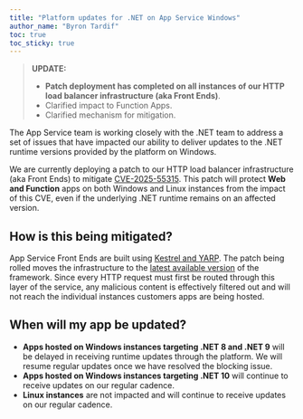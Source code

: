 ```yaml
---
title: "Platform updates for .NET on App Service Windows"
author_name: "Byron Tardif"
toc: true
toc_sticky: true
---
```


> **UPDATE:**
>
> - **Patch deployment has completed on all instances of our HTTP load balancer infrastructure (aka Front Ends)**.
> - Clarified impact to Function Apps.
> - Clarified mechanism for mitigation.
>

The App Service team is working closely with the .NET team to address a set of issues that have impacted our ability to deliver updates to the .NET runtime versions provided by the platform on Windows.

We are currently deploying a patch to our HTTP load balancer infrastructure (aka Front Ends) to mitigate [CVE-2025-55315](https://github.com/dotnet/aspnetcore/issues/64033). This patch will protect **Web and Function** apps on both Windows and Linux instances from the impact of this CVE, even if the underlying .NET runtime remains on an affected version.

## How is this being mitigated?

App Service Front Ends are built using [Kestrel and YARP](https://devblogs.microsoft.com/dotnet/bringing-kestrel-and-yarp-to-azure-app-services/). The patch being rolled moves the infrastructure to the [latest available version](https://github.com/dotnet/core/blob/main/release-notes/8.0/8.0.21/8.0.21.md) of the framework. Since every HTTP request must first be routed through this layer of the service, any malicious content is effectively filtered out and will not reach the individual instances customers apps are being hosted.

## When will my app be updated?

- **Apps hosted on Windows instances targeting .NET 8 and .NET 9** will be delayed in receiving runtime updates through the platform. We will resume regular updates once we have resolved the blocking issue.
- **Apps hosted on Windows instances targeting .NET 10** will continue to receive updates on our regular cadence.
- **Linux instances** are not impacted and will continue to receive updates on our regular cadence.
